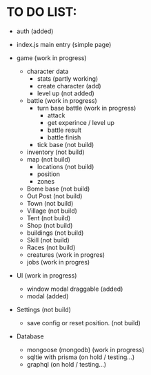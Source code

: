 # TO DO LIST:
- auth (added)
- index.js main entry (simple page)
- game (work in progress)
  - character data
    - stats (partly working)
    - create character (add)
    - level up (not added)
  - battle (work in progress)
    - turn base battle (work in progress)
      - attack
      - get experince / level up
      - battle result 
      - battle finish 
    - tick base (not build)
  - inventory (not build)
  - map (not build)
    - locations (not build)
    - position
    - zones
  - Bome base (not build)
  - Out Post (not build)
  - Town (not build)
  - Village (not build)
  - Tent (not build)
  - Shop (not build)
  - buildings (not build)
  - Skill (not build)
  - Races (not build)
  - creatures (work in progres)
  - jobs (work in progres)
- UI (work in progress)
  - window modal draggable (added)
  - modal (added)

- Settings (not build)
  - save config or reset position. (not build)

- Database
  - mongoose (mongodb) (work in progress)
  - sqltie with prisma (on hold / testing...)
  - graphql (on hold / testing...)
